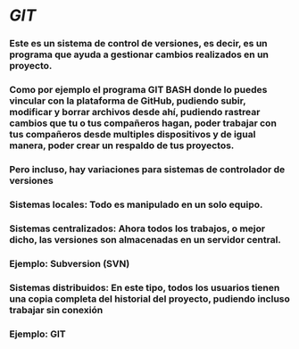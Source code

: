 # **$GIT$**
### Este es un sistema de control de versiones, es decir, es un programa que ayuda a gestionar cambios realizados en un proyecto.
### Como por ejemplo el programa **GIT BASH** donde lo puedes vincular con la plataforma de GitHub, pudiendo subir, modificar y borrar archivos desde ahí, pudiendo rastrear cambios que tu o tus compañeros hagan, poder trabajar con tus compañeros desde multiples dispositivos y de igual manera, poder crear un respaldo de tus proyectos.

### Pero incluso, hay variaciones para sistemas de controlador de versiones
### Sistemas locales: Todo es manipulado en un solo equipo.
### Sistemas centralizados: Ahora todos los trabajos, o mejor dicho, las versiones son almacenadas en un servidor central.
### Ejemplo: Subversion (SVN)
### Sistemas distribuidos: En este tipo, todos los usuarios tienen una copia completa del historial del proyecto, pudiendo incluso trabajar sin conexión
### Ejemplo: GIT

